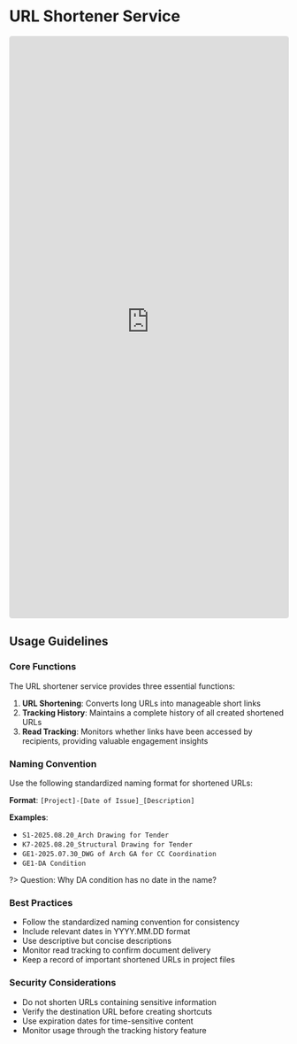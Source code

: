 # URL Shortener Service

<iframe src="https://short.g-zhanyu.workers.dev" width="100%" height="1050" frameborder="0" style="border: 1px solid #ddd; border-radius: 4px;"></iframe>

## Usage Guidelines

### Core Functions

The URL shortener service provides three essential functions:

1. **URL Shortening**: Converts long URLs into manageable short links
2. **Tracking History**: Maintains a complete history of all created shortened URLs
3. **Read Tracking**: Monitors whether links have been accessed by recipients, providing valuable engagement insights

### Naming Convention

Use the following standardized naming format for shortened URLs:

**Format**: `[Project]-[Date of Issue]_[Description]`

**Examples**:
- `S1-2025.08.20_Arch Drawing for Tender`
- `K7-2025.08.20_Structural Drawing for Tender`
- `GE1-2025.07.30_DWG of Arch GA for CC Coordination`
- `GE1-DA Condition`

?> Question: Why DA condition has no date in the name?

### Best Practices
- Follow the standardized naming convention for consistency
- Include relevant dates in YYYY.MM.DD format
- Use descriptive but concise descriptions
- Monitor read tracking to confirm document delivery
- Keep a record of important shortened URLs in project files

### Security Considerations
- Do not shorten URLs containing sensitive information
- Verify the destination URL before creating shortcuts
- Use expiration dates for time-sensitive content
- Monitor usage through the tracking history feature

